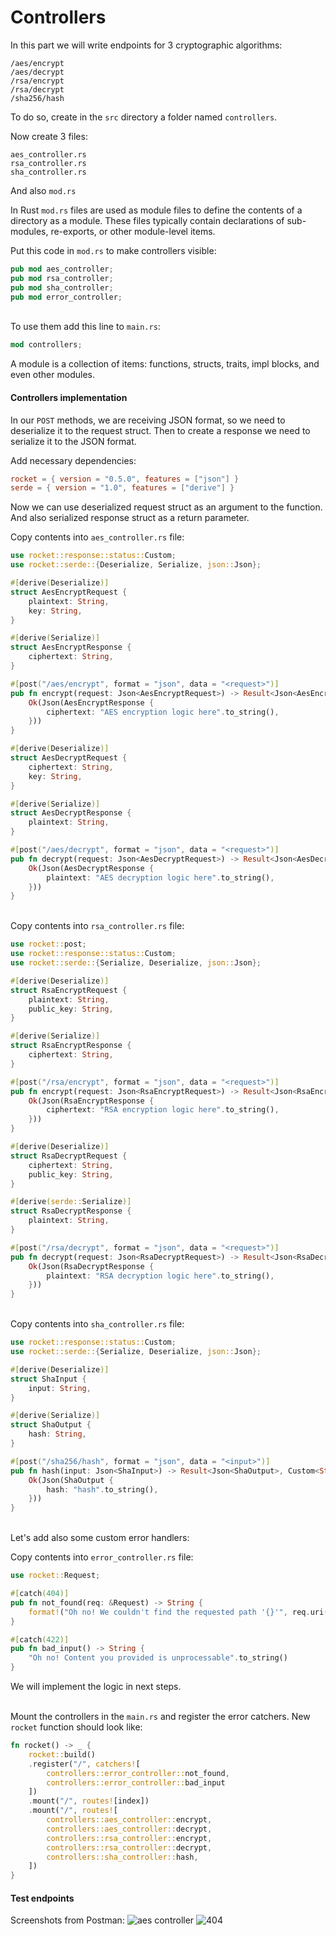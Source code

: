 # Controllers

In this part we will write endpoints for 3 cryptographic algorithms:

`/aes/encrypt`\
`/aes/decrypt`\
`/rsa/encrypt`\
`/rsa/decrypt`\
`/sha256/hash`

To do so, create in the `src` directory a folder named `controllers`.

Now create 3 files:

`aes_controller.rs`\
`rsa_controller.rs`\
`sha_controller.rs`


And also `mod.rs`

In Rust `mod.rs` files are used as module files to define the contents of a directory as a module. These files typically contain declarations of sub-modules, re-exports, or other module-level items.

Put this code in `mod.rs` to make controllers visible:
```rs
pub mod aes_controller;
pub mod rsa_controller;
pub mod sha_controller;
pub mod error_controller;
```
\
To use them add this line to `main.rs`:
```rs
mod controllers;
```

A module is a collection of items: functions, structs, traits, impl blocks, and even other modules.

#### Controllers implementation

In our `POST` methods, we are receiving JSON format, so we need to deserialize it to the request struct. Then to create a response we need to serialize it to the JSON format.

Add necessary dependencies: 
```toml
rocket = { version = "0.5.0", features = ["json"] }
serde = { version = "1.0", features = ["derive"] }
```

Now we can use deserialized request struct as an argument to the function.
And also serialized response struct as a return parameter.

Copy contents into `aes_controller.rs` file:
```rs
use rocket::response::status::Custom;
use rocket::serde::{Deserialize, Serialize, json::Json};

#[derive(Deserialize)]
struct AesEncryptRequest {
    plaintext: String,
    key: String,
}

#[derive(Serialize)]
struct AesEncryptResponse {
    ciphertext: String,
}

#[post("/aes/encrypt", format = "json", data = "<request>")]
pub fn encrypt(request: Json<AesEncryptRequest>) -> Result<Json<AesEncryptResponse>, Custom<String>> {
    Ok(Json(AesEncryptResponse {
        ciphertext: "AES encryption logic here".to_string(),
    }))
}

#[derive(Deserialize)]
struct AesDecryptRequest {
    ciphertext: String,
    key: String,
}

#[derive(Serialize)]
struct AesDecryptResponse {
    plaintext: String,
}

#[post("/aes/decrypt", format = "json", data = "<request>")]
pub fn decrypt(request: Json<AesDecryptRequest>) -> Result<Json<AesDecryptResponse>, Custom<String>> {
    Ok(Json(AesDecryptResponse {
        plaintext: "AES decryption logic here".to_string(),
    }))
}
```
\
Copy contents into `rsa_controller.rs` file:
```rs
use rocket::post;
use rocket::response::status::Custom;
use rocket::serde::{Serialize, Deserialize, json::Json};

#[derive(Deserialize)]
struct RsaEncryptRequest {
    plaintext: String,
    public_key: String,
}

#[derive(Serialize)]
struct RsaEncryptResponse {
    ciphertext: String,
}

#[post("/rsa/encrypt", format = "json", data = "<request>")]
pub fn encrypt(request: Json<RsaEncryptRequest>) -> Result<Json<RsaEncryptResponse>, Custom<String>> {
    Ok(Json(RsaEncryptResponse {
        ciphertext: "RSA encryption logic here".to_string(),
    }))
}

#[derive(Deserialize)]
struct RsaDecryptRequest {
    ciphertext: String,
    public_key: String,
}

#[derive(serde::Serialize)]
struct RsaDecryptResponse {
    plaintext: String,
}

#[post("/rsa/decrypt", format = "json", data = "<request>")]
pub fn decrypt(request: Json<RsaDecryptRequest>) -> Result<Json<RsaDecryptResponse>, Custom<String>> {
    Ok(Json(RsaDecryptResponse {
        plaintext: "RSA decryption logic here".to_string(),
    }))
}
```
\
Copy contents into `sha_controller.rs` file:
```rs
use rocket::response::status::Custom;
use rocket::serde::{Serialize, Deserialize, json::Json};

#[derive(Deserialize)]
struct ShaInput {
    input: String,
}

#[derive(Serialize)]
struct ShaOutput {
    hash: String,
}

#[post("/sha256/hash", format = "json", data = "<input>")]
pub fn hash(input: Json<ShaInput>) -> Result<Json<ShaOutput>, Custom<String>> {
    Ok(Json(ShaOutput {
        hash: "hash".to_string(),
    }))
}
```
\
Let's add also some custom error handlers:

Copy contents into `error_controller.rs` file:
```rs
use rocket::Request;

#[catch(404)]
pub fn not_found(req: &Request) -> String {
    format!("Oh no! We couldn't find the requested path '{}'", req.uri())
}

#[catch(422)]
pub fn bad_input() -> String {
    "Oh no! Content you provided is unprocessable".to_string()
}
```

We will implement the logic in next steps.

\
Mount the controllers in the `main.rs` and register the error catchers. New `rocket` function should look like:
```rs
fn rocket() -> _ {
    rocket::build()
    .register("/", catchers![
        controllers::error_controller::not_found,
        controllers::error_controller::bad_input
    ])
    .mount("/", routes![index])
    .mount("/", routes![
        controllers::aes_controller::encrypt,
        controllers::aes_controller::decrypt,
        controllers::rsa_controller::encrypt,
        controllers::rsa_controller::decrypt,
        controllers::sha_controller::hash,
    ])
}
```

#### Test endpoints
Screenshots from Postman:
![aes controller](assets/images/aes-controller.png)
![404](assets/images/404.png)

